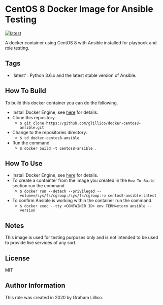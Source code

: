 # CentOS 8 Docker Image for Ansible Testing

[![latest](https://github.com/glillico/docker-centos8-ansible/workflows/latest/badge.svg)](https://github.com/glillico/docker-centos8-ansible/actions?query=workflow%3Alatest)

A docker container using CentOS 8 with Ansible installed for playbook and role testing.

## Tags

  - 'latest'  : Python 3.6.x and the latest stable version of Ansible.

## How To Build

To build this docker container you can do the following.

  - Install Docker Engine, see [here](https://docs.docker.com/engine/install/) for details.
  - Clone this repository.
    - `$ git clone https://github.com/glillico/docker-centos8-ansible.git`
  - Change to the repositories directory.
    - `$ cd docker-centos8-ansible`
  - Run the command
    - `$ docker build -t centos8-ansible .`

## How To Use

  - Install Docker Engine, see [here](https://docs.docker.com/engine/install/) for details.
  - To create a containter from the image you created in the `How To Build` section run the command.
    - `$ docker run --detach --privileged --volume=/sys/fs/cgroup:/sys/fs/cgroup:ro centos8-ansible:latest`
  - To confirm Ansible is working within the container run the command.
    - `$ docker exec --tty <CONTAINER ID> env TERM=xterm ansible --version`

## Notes

This image is used for testing purposes only and is not intended to be used to provide live services of any sort.

## License

MIT

## Author Information

This role was created in 2020 by Graham Lillico.